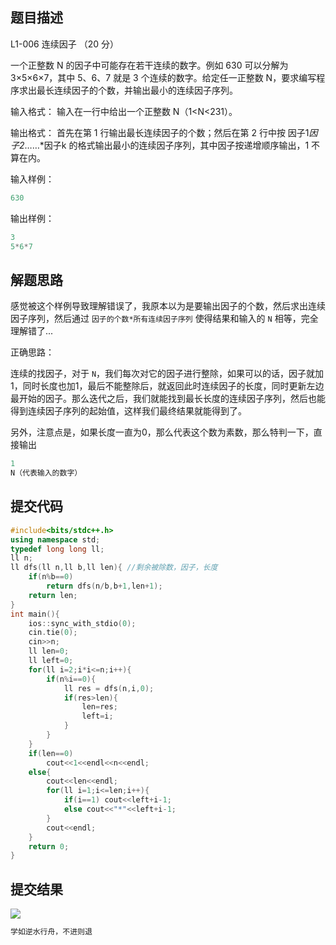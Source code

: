 ## 题目描述

L1-006 连续因子 （20 分）

一个正整数 N 的因子中可能存在若干连续的数字。例如 630 可以分解为 3×5×6×7，其中 5、6、7 就是 3 个连续的数字。给定任一正整数 N，要求编写程序求出最长连续因子的个数，并输出最小的连续因子序列。

输入格式：
输入在一行中给出一个正整数 N（1<N<2​31​​）。

输出格式：
首先在第 1 行输出最长连续因子的个数；然后在第 2 行中按 因子1*因子2*……*因子k 的格式输出最小的连续因子序列，其中因子按递增顺序输出，1 不算在内。

输入样例：

```cpp
630
```

输出样例：

```cpp
3
5*6*7
```
## 解题思路

感觉被这个样例导致理解错误了，我原本以为是要输出因子的个数，然后求出连续因子序列，然后通过 `因子的个数*所有连续因子序列` 使得结果和输入的 `N` 相等，完全理解错了...


正确思路：

连续的找因子，对于 `N`，我们每次对它的因子进行整除，如果可以的话，因子就加1，同时长度也加1，最后不能整除后，就返回此时连续因子的长度，同时更新左边最开始的因子。那么迭代之后，我们就能找到最长长度的连续因子序列，然后也能得到连续因子序列的起始值，这样我们最终结果就能得到了。

另外，注意点是，如果长度一直为0，那么代表这个数为素数，那么特判一下，直接输出

```cpp
1
N（代表输入的数字）
```


## 提交代码


```cpp
#include<bits/stdc++.h>
using namespace std;
typedef long long ll;
ll n;
ll dfs(ll n,ll b,ll len){ //剩余被除数，因子，长度
    if(n%b==0)
        return dfs(n/b,b+1,len+1);
    return len;
}
int main(){
    ios::sync_with_stdio(0);
    cin.tie(0);
    cin>>n;
    ll len=0;
    ll left=0;
    for(ll i=2;i*i<=n;i++){
        if(n%i==0){
            ll res = dfs(n,i,0);
            if(res>len){
                len=res;
                left=i;
            }
        }
    }
    if(len==0)
        cout<<1<<endl<<n<<endl;
    else{
        cout<<len<<endl;
        for(ll i=1;i<=len;i++){
            if(i==1) cout<<left+i-1;
            else cout<<"*"<<left+i-1;
        }
        cout<<endl;
    }
    return 0;
}
```
## 提交结果
![](https://img-blog.csdnimg.cn/20201116211325667.png?x-oss-process=image/watermark,type_ZmFuZ3poZW5naGVpdGk,shadow_10,text_aHR0cHM6Ly9ibG9nLmNzZG4ubmV0L3dlaXhpbl80MjQyOTcxOA==,size_16,color_FFFFFF,t_70#pic_center)

```cpp
学如逆水行舟，不进则退
```
